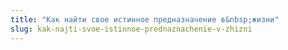 ```yaml
---
title: "Как найти свое истинное предназначение в&nbsp;жизни"
slug: kak-najti-svoe-istinnoe-prednaznachenie-v-zhizni
---
```


